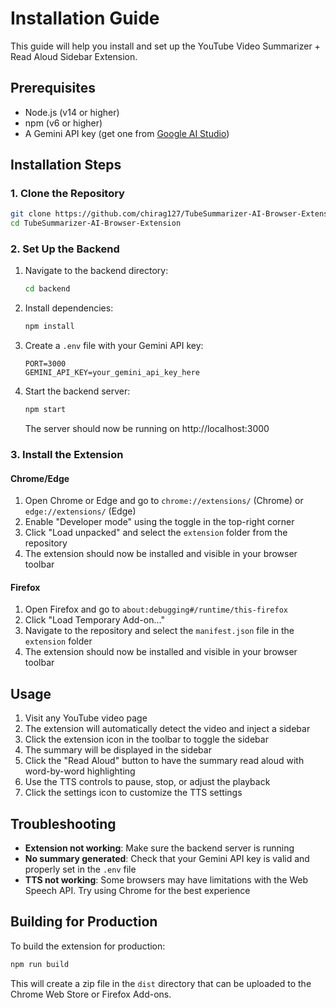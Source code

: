 # Installation Guide

This guide will help you install and set up the YouTube Video Summarizer + Read Aloud Sidebar Extension.

## Prerequisites

- Node.js (v14 or higher)
- npm (v6 or higher)
- A Gemini API key (get one from [Google AI Studio](https://ai.google.dev/))

## Installation Steps

### 1. Clone the Repository

```bash
git clone https://github.com/chirag127/TubeSummarizer-AI-Browser-Extension.git
cd TubeSummarizer-AI-Browser-Extension
```

### 2. Set Up the Backend

1. Navigate to the backend directory:
   ```bash
   cd backend
   ```

2. Install dependencies:
   ```bash
   npm install
   ```

3. Create a `.env` file with your Gemini API key:
   ```
   PORT=3000
   GEMINI_API_KEY=your_gemini_api_key_here
   ```

4. Start the backend server:
   ```bash
   npm start
   ```

   The server should now be running on http://localhost:3000

### 3. Install the Extension

#### Chrome/Edge

1. Open Chrome or Edge and go to `chrome://extensions/` (Chrome) or `edge://extensions/` (Edge)
2. Enable "Developer mode" using the toggle in the top-right corner
3. Click "Load unpacked" and select the `extension` folder from the repository
4. The extension should now be installed and visible in your browser toolbar

#### Firefox

1. Open Firefox and go to `about:debugging#/runtime/this-firefox`
2. Click "Load Temporary Add-on..."
3. Navigate to the repository and select the `manifest.json` file in the `extension` folder
4. The extension should now be installed and visible in your browser toolbar

## Usage

1. Visit any YouTube video page
2. The extension will automatically detect the video and inject a sidebar
3. Click the extension icon in the toolbar to toggle the sidebar
4. The summary will be displayed in the sidebar
5. Click the "Read Aloud" button to have the summary read aloud with word-by-word highlighting
6. Use the TTS controls to pause, stop, or adjust the playback
7. Click the settings icon to customize the TTS settings

## Troubleshooting

- **Extension not working**: Make sure the backend server is running
- **No summary generated**: Check that your Gemini API key is valid and properly set in the `.env` file
- **TTS not working**: Some browsers may have limitations with the Web Speech API. Try using Chrome for the best experience

## Building for Production

To build the extension for production:

```bash
npm run build
```

This will create a zip file in the `dist` directory that can be uploaded to the Chrome Web Store or Firefox Add-ons.
